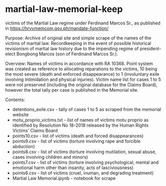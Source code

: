 # martial-law-memorial-keep
victims of the Martial Law regime under Ferdinand Marcos Sr., as published in https://hrvvmemcom.gov.ph/mandate-function/

Purpose: 
Archive of original site and simple scrape of the names of the victims of martial law. Recordkeeping in the event of possible historical revisionism of martial law history due to the impending regime of president-elect Bongbong Marcos (son of Ferdinand Marcos Sr.).

Overview:
Names of victims in accordance with RA 10368. Point system was created as reference to allocating reparations to the victims, 10 being the most severe (death and enforced disappearance) to 1 (involuntary exile involving intimidation and physical injuries). Victim name list for cases 1 to 5 were not preserved (including the original database for the  Claims Board), however the total tally per case is published in the Memorial site. 

Contents:
* detentions_exile.csv - tally of cases 1 to 5 as scraped from the memorial website
* motu_proprio_victims.txt - list of names of victims motu proprio as identified by Resolution No 18-2018 released by the Human Rights Victims' Claims Board
* points10.csv - list of victims (death and forced disappearances)
* points9.csv - list of victims (torture involving rape and forcible abduction)
* points8.csv - list of victims (torture involving mutilation, sexual abuse, cases involving children and minors)
* points7.csv - list of victims (torture involving psychological, mental and emotional harm other than insanity, acts of lasciviousness)
* points6.csv - list of victims (cruel, inuman, and degrading treatment)
* Martial Law Memorial.ipynb - notebook for scrape
